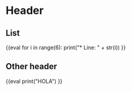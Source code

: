 # Header

## List

{{eval
for i in range(6):
    print("* Line: " + str(i))
}}

## Other header

{{eval
print("HOLA")
}}
